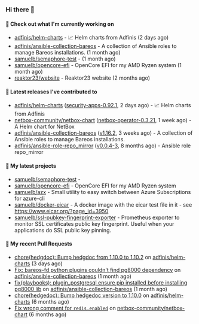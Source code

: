 ### Hi there 👋

#### 👷 Check out what I'm currently working on

- [adfinis/helm-charts](https://github.com/adfinis/helm-charts) - 📈 Helm charts from Adfinis (2 days ago)
- [adfinis/ansible-collection-bareos](https://github.com/adfinis/ansible-collection-bareos) - A collection of Ansible roles to manage Bareos installations. (1 month ago)
- [samuelb/semaphore-test](https://github.com/samuelb/semaphore-test) -  (1 month ago)
- [samuelb/opencore-efi](https://github.com/samuelb/opencore-efi) - OpenCore EFI for my AMD Ryzen system (1 month ago)
- [reaktor23/website](https://github.com/reaktor23/website) - Reaktor23 website (2 months ago)

#### 🔭 Latest releases I've contributed to

- [adfinis/helm-charts](https://github.com/adfinis/helm-charts) ([security-apps-0.92.1](https://github.com/adfinis/helm-charts/releases/tag/security-apps-0.92.1), 2 days ago) - 📈 Helm charts from Adfinis
- [netbox-community/netbox-chart](https://github.com/netbox-community/netbox-chart) ([netbox-operator-0.3.21](https://github.com/netbox-community/netbox-chart/releases/tag/netbox-operator-0.3.21), 1 week ago) - A Helm chart for NetBox
- [adfinis/ansible-collection-bareos](https://github.com/adfinis/ansible-collection-bareos) ([v1.16.2](https://github.com/adfinis/ansible-collection-bareos/releases/tag/v1.16.2), 3 weeks ago) - A collection of Ansible roles to manage Bareos installations.
- [adfinis/ansible-role-repo_mirror](https://github.com/adfinis/ansible-role-repo_mirror) ([v0.0.4-3](https://github.com/adfinis/ansible-role-repo_mirror/releases/tag/v0.0.4-3), 8 months ago) - Ansible role repo_mirror

#### 🌱 My latest projects

- [samuelb/semaphore-test](https://github.com/samuelb/semaphore-test) - 
- [samuelb/opencore-efi](https://github.com/samuelb/opencore-efi) - OpenCore EFI for my AMD Ryzen system
- [samuelb/azx](https://github.com/samuelb/azx) - Small utility to easy switch between Azure Subscriptions for azure-cli
- [samuelb/docker-eicar](https://github.com/samuelb/docker-eicar) - A docker image with the eicar test file in it - see https://www.eicar.org/?page_id=3950
- [samuelb/ssl-pubkey-fingerprint-exporter](https://github.com/samuelb/ssl-pubkey-fingerprint-exporter) - Prometheus exporter to monitor SSL certificates public key fingerprint. Useful when your applications do SSL public key pinning. 

#### 🔨 My recent Pull Requests

- [chore(hedgdoc): Bump hedgdoc from 1.10.0 to 1.10.2](https://github.com/adfinis/helm-charts/pull/1381) on [adfinis/helm-charts](https://github.com/adfinis/helm-charts) (3 days ago)
- [Fix: bareos-fd python plugins couldn&#39;t find pg8000 dependency](https://github.com/adfinis/ansible-collection-bareos/pull/54) on [adfinis/ansible-collection-bareos](https://github.com/adfinis/ansible-collection-bareos) (1 month ago)
- [fix(playbooks): plugin_postgresql ensure pip installed before installing pg8000 lib](https://github.com/adfinis/ansible-collection-bareos/pull/50) on [adfinis/ansible-collection-bareos](https://github.com/adfinis/ansible-collection-bareos) (1 month ago)
- [chore(hedgedoc): Bump hedgedoc version to 1.10.0](https://github.com/adfinis/helm-charts/pull/1313) on [adfinis/helm-charts](https://github.com/adfinis/helm-charts) (6 months ago)
- [Fix wrong comment for `redis.enabled`](https://github.com/netbox-community/netbox-chart/pull/336) on [netbox-community/netbox-chart](https://github.com/netbox-community/netbox-chart) (6 months ago)
